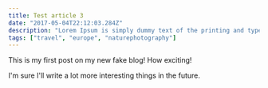```yaml
---
title: Test article 3
date: "2017-05-04T22:12:03.284Z"
description: "Lorem Ipsum is simply dummy text of the printing and typesetting industry. Lorem Ipsum has been the industry's standard dummy text ever since the 1500s, when an unknown printer took a galley of type and scrambled it to make a type specimen book."
tags: ["travel", "europe", "naturephotography"]
---
```


This is my first post on my new fake blog! How exciting!

I'm sure I'll write a lot more interesting things in the future.
